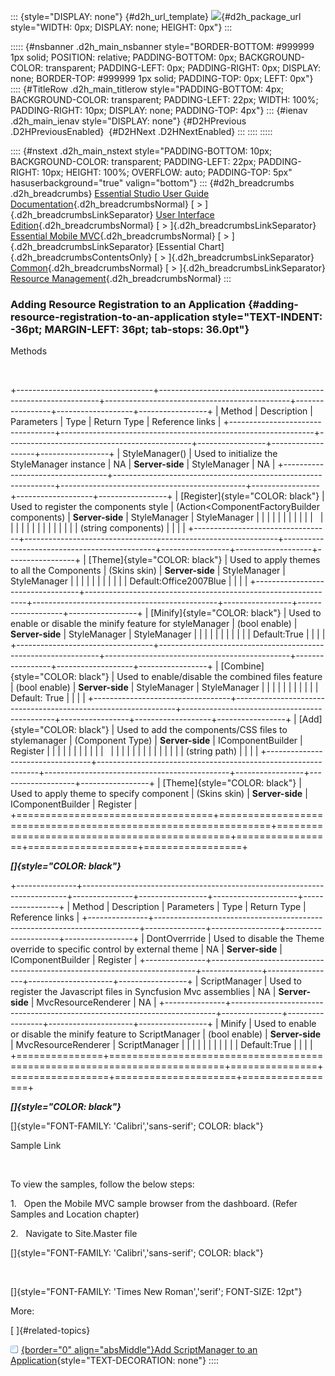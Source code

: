 ::: {style="DISPLAY: none"}
[](ms-xhelp:///?Id=d2h_url_template){#d2h_url_template} ![](!package_url!){#d2h_package_url style="WIDTH: 0px; DISPLAY: none; HEIGHT: 0px"}
:::

::::: {#nsbanner .d2h_main_nsbanner style="BORDER-BOTTOM: #999999 1px solid; POSITION: relative; PADDING-BOTTOM: 0px; BACKGROUND-COLOR: transparent; PADDING-LEFT: 0px; PADDING-RIGHT: 0px; DISPLAY: none; BORDER-TOP: #999999 1px solid; PADDING-TOP: 0px; LEFT: 0px"}
:::: {#TitleRow .d2h_main_titlerow style="PADDING-BOTTOM: 4px; BACKGROUND-COLOR: transparent; PADDING-LEFT: 22px; WIDTH: 100%; PADDING-RIGHT: 10px; DISPLAY: none; PADDING-TOP: 4px"}
::: {#ienav .d2h_main_ienav style="DISPLAY: none"}
[](ms-xhelp:///?Id=73742c31-568b-4359-8dd0-21b7a60058f9){#D2HPrevious .D2HPreviousEnabled}  [](ms-xhelp:///?Id=3eb7eb94-5332-4941-affa-4bfbabf22ff3){#D2HNext .D2HNextEnabled}
:::
::::
:::::

:::: {#nstext .d2h_main_nstext style="PADDING-BOTTOM: 10px; BACKGROUND-COLOR: transparent; PADDING-LEFT: 22px; PADDING-RIGHT: 10px; HEIGHT: 100%; OVERFLOW: auto; PADDING-TOP: 5px" hasuserbackground="true" valign="bottom"}
::: {#d2h_breadcrumbs .d2h_breadcrumbs}
[Essential Studio User Guide Documentation](ms-xhelp:///?Id=12457748-09e3-4d74-a240-8e049cedf030){.d2h_breadcrumbsNormal} [ \> ]{.d2h_breadcrumbsLinkSeparator} [User Interface Edition](ms-xhelp:///?Id=c29296b7-531c-413b-a0ec-488ca1f7f669){.d2h_breadcrumbsNormal} [ \> ]{.d2h_breadcrumbsLinkSeparator} [Essential Mobile MVC](ms-xhelp:///?Id=74df42e3-5434-4590-9be6-3ae2f911cbbc){.d2h_breadcrumbsNormal} [ \> ]{.d2h_breadcrumbsLinkSeparator} [Essential Chart]{.d2h_breadcrumbsContentsOnly} [ \> ]{.d2h_breadcrumbsLinkSeparator} [Common](ms-xhelp:///?Id=4c050309-bc37-44e2-9d2e-da3ac3e4d92b){.d2h_breadcrumbsNormal} [ \> ]{.d2h_breadcrumbsLinkSeparator} [Resource Management](ms-xhelp:///?Id=f36ede01-09bb-4efc-9261-b1a7d0297368){.d2h_breadcrumbsNormal}
:::

### Adding Resource Registration to an Application {#adding-resource-registration-to-an-application style="TEXT-INDENT: -36pt; MARGIN-LEFT: 36pt; tab-stops: 36.0pt"}

Methods

 

+----------------------------------+---------------------------------------------------------------+----------------------------------------------+-----------------+-------------------+-----------------+
| Method                           | Description                                                   | Parameters                                   | Type            | Return Type       | Reference links |
+----------------------------------+---------------------------------------------------------------+----------------------------------------------+-----------------+-------------------+-----------------+
| StyleManager()                   | Used to initialize the StyleManager instance                  | NA                                           | **Server-side** | StyleManager      | NA              |
+----------------------------------+---------------------------------------------------------------+----------------------------------------------+-----------------+-------------------+-----------------+
| [Register]{style="COLOR: black"} | Used to register the components style                         | (Action\<ComponentFactoryBuilder components) | **Server-side** | StyleManager      | StyleManager    |
|                                  |                                                               |                                              |                 |                   |                 |
|                                  |                                                               |                                              |                 |                   |                 |
|                                  |                                                               |                                              |                 |                   |                 |
|                                  |                                                               | (string components)                          |                 |                   |                 |
+----------------------------------+---------------------------------------------------------------+----------------------------------------------+-----------------+-------------------+-----------------+
| [Theme]{style="COLOR: black"}    | Used to apply themes to all the Components                    | (Skins skin)                                 | **Server-side** | StyleManager      | StyleManager    |
|                                  |                                                               |                                              |                 |                   |                 |
|                                  |                                                               | Default:Office2007Blue                       |                 |                   |                 |
+----------------------------------+---------------------------------------------------------------+----------------------------------------------+-----------------+-------------------+-----------------+
| [Minify]{style="COLOR: black"}   | Used to enable or disable the minify feature for styleManager | (bool enable)                                | **Server-side** | StyleManager      | StyleManager    |
|                                  |                                                               |                                              |                 |                   |                 |
|                                  |                                                               | Default:True                                 |                 |                   |                 |
+----------------------------------+---------------------------------------------------------------+----------------------------------------------+-----------------+-------------------+-----------------+
| [Combine]{style="COLOR: black"}  | Used to enable/disable the combined files feature             | (bool enable)                                | **Server-side** | StyleManager      | StyleManager    |
|                                  |                                                               |                                              |                 |                   |                 |
|                                  |                                                               | Default: True                                |                 |                   |                 |
+----------------------------------+---------------------------------------------------------------+----------------------------------------------+-----------------+-------------------+-----------------+
| [Add]{style="COLOR: black"}      | Used to add the components/CSS files to stylemanager          | (Component Type)                             | **Server-side** | IComponentBuilder | Register        |
|                                  |                                                               |                                              |                 |                   |                 |
|                                  |                                                               |                                              |                 |                   |                 |
|                                  |                                                               |                                              |                 |                   |                 |
|                                  |                                                               | (string path)                                |                 |                   |                 |
+----------------------------------+---------------------------------------------------------------+----------------------------------------------+-----------------+-------------------+-----------------+
| [Theme]{style="COLOR: black"}    | Used to apply theme to specify component                      | (Skins skin)                                 | **Server-side** | IComponentBuilder | Register        |
+==================================+===============================================================+==============================================+=================+===================+=================+

***[]{style="COLOR: black"}***  

+---------------+--------------------------------------------------------------------------+---------------+-----------------+---------------------+-----------------+
| Method        | Description                                                              | Parameters    | Type            | Return Type         | Reference links |
+---------------+--------------------------------------------------------------------------+---------------+-----------------+---------------------+-----------------+
| DontOverrride | Used to disable the Theme override to specific control by external theme | NA            | **Server-side** | IComponentBuilder   | Register        |
+---------------+--------------------------------------------------------------------------+---------------+-----------------+---------------------+-----------------+
| ScriptManager | Used to register the Javascript files in Syncfusion Mvc assemblies       | NA            | **Server-side** | MvcResourceRenderer | NA              |
+---------------+--------------------------------------------------------------------------+---------------+-----------------+---------------------+-----------------+
| Minify        | Used to enable or disable the minify feature to ScriptManager            | (bool enable) | **Server-side** | MvcResourceRenderer | ScriptManager   |
|               |                                                                          |               |                 |                     |                 |
|               |                                                                          | Default:True  |                 |                     |                 |
+===============+==========================================================================+===============+=================+=====================+=================+

***[]{style="COLOR: black"}***  

[]{style="FONT-FAMILY: 'Calibri','sans-serif'; COLOR: black"} 

Sample Link

 

To view the samples, follow the below steps:

1.   Open the Mobile MVC sample browser from the dashboard. (Refer Samples and Location chapter)

2.   Navigate to Site.Master file

[]{style="FONT-FAMILY: 'Calibri','sans-serif'; COLOR: black"} 

 

[]{style="FONT-FAMILY: 'Times New Roman','serif'; FONT-SIZE: 12pt"} 

More:

[ ]{#related-topics}

[![](button.gif){border="0" align="absMiddle"}Add ScriptManager to an Application](ms-xhelp:///?Id=3218b79e-c91b-437a-a201-d47c87ec0e04){style="TEXT-DECORATION: none"}
::::

